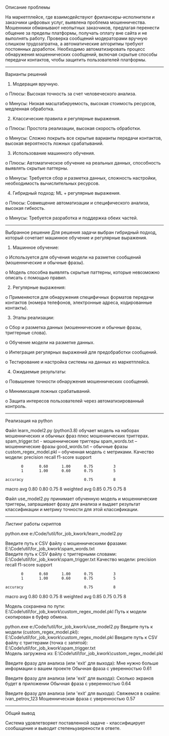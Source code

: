 Описание проблемы

На маркетплейсе, где взаимодействуют фрилансеры-исполнители и заказчики цифровых услуг, выявлена проблема мошенничества. Мошенники обманывают неопытных заказчиков, предлагая перенести общение за пределы платформы, получать оплату вне сайта и не выполнять работу. Проверка сообщений модераторами вручную слишком трудозатратна, а автоматические алгоритмы требуют постоянных доработок.
Необходимо автоматизировать процесс обнаружения мошеннических сообщений, включая скрытые способы передачи контактов, чтобы защитить пользователей платформы.
________________________________________
Варианты решений

1.	Модерация вручную.

o	Плюсы: Высокая точность за счет человеческого анализа.

o	Минусы: Низкая масштабируемость, высокая стоимость ресурсов, медленная обработка.

2.	Классические правила и регулярные выражения.

o	Плюсы: Простота реализации, высокая скорость обработки.

o	Минусы: Сложно покрыть все скрытые варианты передачи контактов, высокая вероятность ложных срабатываний.

3.	Использование машинного обучения.

o	Плюсы: Автоматическое обучение на реальных данных, способность выявлять скрытые паттерны.

o	Минусы: Требуется сбор и разметка данных, сложность настройки, необходимость вычислительных ресурсов.

4.	Гибридный подход: ML + регулярные выражения.

o	Плюсы: Совмещение автоматизации и специфического анализа, высокая гибкость.

o	Минусы: Требуется разработка и поддержка обеих частей.

________________________________________
Выбранное решение
Для решения задачи выбран гибридный подход, который сочетает машинное обучение и регулярные выражения.

1.	Машинное обучение:

o	Используется для обучения модели на разметке сообщений (мошеннические и обычные фразы).

o	Модель способна выявлять скрытые паттерны, которые невозможно описать с помощью правил.

2.	Регулярные выражения:

o	Применяются для обнаружения специфичных форматов передачи контактов (номера телефонов, электронные адреса, кодированные контакты).

3.	Этапы реализации:

o	Сбор и разметка данных (мошеннические и обычные фразы, триггерные слова).

o	Обучение модели на разметке данных.

o	Интеграция регулярных выражений для предобработки сообщений.

o	Тестирование и настройка системы на данных из маркетплейса.

4.	Ожидаемые результаты:

o	Повышение точности обнаружения мошеннических сообщений.

o	Минимизация ложных срабатываний.

o	Защита интересов пользователей через автоматизированный контроль.

________________________________________
Реализация на python

Файл learn_model2.py (python3.8) обучает модель на наборах мошеннических и обычных фраз плюс мошеннических триггерах.
spam_trigger.txt - мошеннические триггеры
spam_words.txt – мошеннические фразы
good_words.txt – обычные фразы
custom_regex_model.pkl – обученная модель с метриками.
Качество модели:
              precision    recall  f1-score   support

           0       0.60      1.00      0.75         3
           1       1.00      0.60      0.75         5

    accuracy                           0.75         8
   macro avg       0.80      0.80      0.75         8
weighted avg       0.85      0.75      0.75         8

Файл use_model2.py принимает обученную модель и мошеннические триггеры, запрашивает фразу для анализа и выдает результат классификации и метрику точности для этой классификации.

________________________________________
Листинг работы скриптов

python.exe e:/Code/!util/for_job_kwork/learn_model2.py

Введите путь к CSV файлу с мошенническими фразами: E:\Code\!util\for_job_kwork\spam_words.txt   
Введите путь к CSV файлу с триггерными словами: E:\Code\!util\for_job_kwork\spam_trigger.txt
Качество модели:
              precision    recall  f1-score   support

           0       0.60      1.00      0.75         3
           1       1.00      0.60      0.75         5

    accuracy                           0.75         8
   macro avg       0.80      0.80      0.75         8
weighted avg       0.85      0.75      0.75         8

Модель сохранена по пути: E:\Code\!util\for_job_kwork\custom_regex_model.pkl
Путь к модели скопирован в буфер обмена.



python.exe e:/Code/!util/for_job_kwork/use_model2.py
Введите путь к модели (custom_regex_model.pkl): E:\Code\!util\for_job_kwork\custom_regex_model.pkl
Введите путь к CSV файлу с триггерами (точка с запятой): E:\Code\!util\for_job_kwork\spam_trigger.txt       
Модель загружена из: E:\Code\!util\for_job_kwork\custom_regex_model.pkl

Введите фразу для анализа (или 'exit' для выхода): Мне нужно больше информации о вашем проекте
Обычная фраза с уверенностью 0.61

Введите фразу для анализа (или 'exit' для выхода): Сколько экранов будет в приложении
Обычная фраза с уверенностью 0.64

Введите фразу для анализа (или 'exit' для выхода): Свяжемся в скайпе: ivan_petrov_123
Мошенническая фраза с уверенностью 0.57

________________________________________
Общий вывод

Система удовлетворяет поставленной задаче - классифицирует сообшщение и выводит степеньуаерености в ответе.
